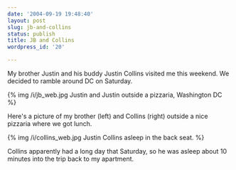```yaml
---
date: '2004-09-19 19:48:40'
layout: post
slug: jb-and-collins
status: publish
title: JB and Collins
wordpress_id: '20'

---
```


My brother Justin and his buddy Justin Collins visited me this weekend. We decided to ramble around DC on Saturday.


{% img /i/jb_web.jpg Justin and Justin outside a pizzaria, Washington DC %}


Here's a picture of my brother (left) and Collins (right) outside a nice pizzaria where we got lunch.


{% img /i/collins_web.jpg Justin Collins asleep in the back seat. %}


Collins apparently had a long day that Saturday, so he was asleep about 10 minutes into the trip back to my apartment.
